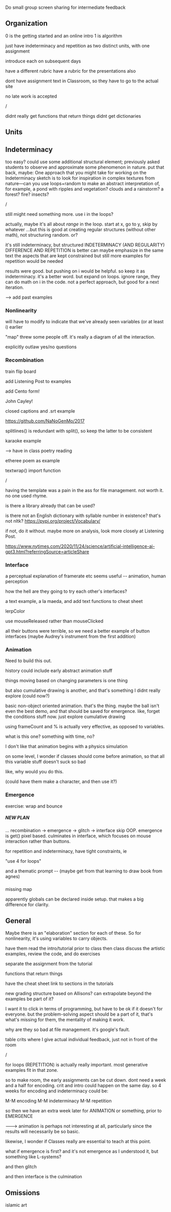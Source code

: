 
Do small group screen sharing for intermediate feedback

## Organization

0 is the getting started and an online intro
1 is algorithm


just have indeterminacy and repetition as two distinct units, with one assignment

introduce each on subsequent days


have a different rubric
have a rubric for the presentations also

dont have assignment text in Classroom, so they have to go to the actual site

no late work is accepted

/

didnt really get functions that return things
didnt get dictionaries

## Units

## Indeterminacy

too easy? could use some additional structural element; previously asked students to observe and approximate some phenomenon in nature. put that back, maybe:
One approach that you might take for working on the Indeterminacy sketch is to look for inspiration in complex textures from nature—can you use loops+random to make an abstract interpretation of, for example, a pond with ripples and vegetation? clouds and a rainstorm? a forest? fire? insects?

/

still might need something more. use i in the loops?

actually, maybe it's all about _range_ in the loop. start at x, go to y, skip by whatever
...but this is good at creating regular structures (without other math), not structuring random. or?

it's still indeterminacy, but structured
INDETERMINACY (AND REGULARITY)
DIFFERENCE AND REPETITION is better
can maybe emphasize in the same text the aspects that are kept constrained
but still more examples for repetition would be needed

results were good. but pushing on i would be helpful.
so keep it as indeterminacy. it's a better word. but expand on loops. ignore range, they can do math on i in the code. not a perfect approach, but good for a next iteration.  

--> add past examples


### Nonlinearity

will have to modify to indicate that we've already seen variables (or at least i) earlier

"map" threw some people off. it's really a diagram of all the interaction.

explicitly outlaw yes/no questions


### Recombination

train flip board

add Listening Post to examples

add Cento form!

John Cayley!

closed captions and .srt example

https://github.com/NaNoGenMo/2017

splitlines() is redundant with split(), so keep the latter to be consistent

karaoke example

--> have in class poetry reading

etheree poem   as example

textwrap() import function

/

having the template was a pain in the ass for file management. not worth it. no one used rhyme.

is there a library already that can be used?

is there not an English dictionary with syllable number in existence? that's not nltk?
https://pypi.org/project/Vocabulary/

if not, do it without. maybe more on analysis, look more closely at Listening Post.

https://www.nytimes.com/2020/11/24/science/artificial-intelligence-ai-gpt3.html?referringSource=articleShare


### Interface

a perceptual explanation of framerate etc seems useful -- animation, human perception

how the hell are they going to try each other's interfaces?

a text example, a la maeda, and add text functions to cheat sheet

lerpColor

use mouseReleased
rather than mouseClicked

all their buttons were terrible, so we need a better example of button interfaces (maybe Audrey's instrument from the first addition)

### Animation

Need to build this out.

history could include early abstract animation stuff

things moving based on changing parameters is one thing

but also cumulative drawing is another, and that's something I didnt really explore (could now?)

basic non-object oriented animation. that's the thing. maybe the ball isn't even the best demo, and that should be saved for emergence. like, forget the conditions stuff now. just explore cumulative drawing

using frameCount and % is actually very effective, as opposed to variables.


what is this one? something with time, no?

I don't like that animation begins with a physics simulation


on some level, I wonder if classes should come before animation, so that all this variable stuff doesn't suck so bad

like, why would you do this.

(could have them make a character, and then use it?)



### Emergence

exercise:
wrap and bounce


##### NEW PLAN

... recombination -> emergence -> glitch -> interface
skip OOP. emergence is get() pixel based. culminates in interface, which focuses on mouse interaction rather than buttons.


for repetition and indeterminacy, have tight constraints, ie

"use 4 for loops"

and a thematic prompt -- (maybe get from that learning to draw book from agnes)


###

missing map

apparently globals can be declared inside setup. that makes a big difference for clarity.


## General

Maybe there is an "elaboration" section for each of these. So for nonlinearity, it's using variables to carry objects.

have them read the intro/tutorial prior to class
then class discuss the artistic examples, review the code, and do exercises

separate the assignment from the tutorial

functions that return things

have the cheat sheet link to sections in the tutorials

new grading structure based on Allisons? can extrapolate beyond the examples be part of it?

I want it to click in terms of programming, but have to be ok if it doesn't for everyone. but the problem-solving aspect should be a part of it, that's what's missing for them, the mentality of making it work.

why are they so bad at file management. it's google's fault.


table crits where I give actual individual feedback, just not in front of the room

/

for loops (REPETITION) is actually really important. most generative examples fit in that zone.

so to make room, the early assignments can be cut down. dont need a week and a half for encoding. crit and intro could happen on the same day. so 4 weeks for encoding and indeterminacy could be:

M-M encoding
M-M indeterminacy
M-M repetition

so then we have an extra week later for ANIMATION or something, prior to EMERGENCE

--->
animation is perhaps not interesting at all, particularly since the results will necessarily be so basic.

likewise, I wonder if Classes really are essential to teach at this point.

what if emergence is first? and it's not emergence as I understood it, but something like L-systems?

and then glitch

and then interface is the culmination


## Omissions

islamic art
